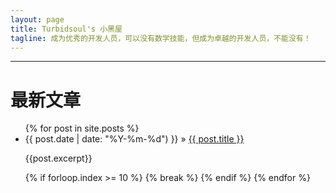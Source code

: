 ```yaml
---
layout: page
title: Turbidsoul's 小黑屋
tagline: 成为优秀的开发人员，可以没有数学技能，但成为卓越的开发人员，不能没有！
---
```



<script src="//about.me/embed/turbidsoul"></script>

-----------------------------------------------------------------------------------------


最新文章
========

<ul class="posts">
  {% for post in site.posts %}
    <li class="article_list"><span>{{ post.date | date: "%Y-%m-%d") }}</span> &raquo; <a href="{{ BASE_PATH }}{{ post.url }}">{{ post.title }}</a></li>
    <p>{{post.excerpt}}</p>
    {% if forloop.index >= 10 %}
        {% break %}
    {% endif %}
  {% endfor %}
</ul>


